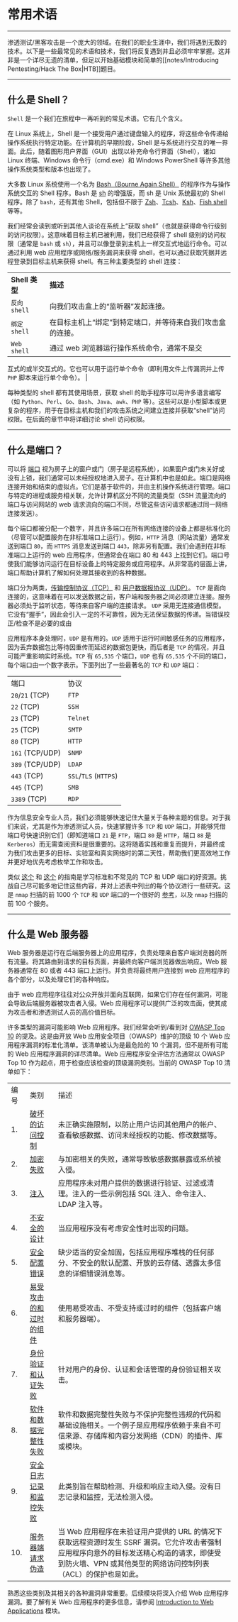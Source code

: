 # 常用术语

---

渗透测试/黑客攻击是一个庞大的领域。在我们的职业生涯中，我们将遇到无数的技术。以下是一些最常见的术语和技术，我们将反复遇到并且必须牢牢掌握。这并非是一个详尽无遗的清单，但足以开始基础模块和简单的[[notes/Introducing Pentesting/Hack The Box|HTB]]题目。

---

## 什么是 Shell？

`Shell` 是一个我们在旅程中一再听到的常见术语。它有几个含义。

在 Linux 系统上，Shell 是一个接受用户通过键盘输入的程序，将这些命令传递给操作系统执行特定功能。在计算机的早期阶段，Shell 是与系统进行交互的唯一界面。此后，随着图形用户界面（GUI）出现以补充命令行界面（Shell），诸如 Linux 终端、Windows 命令行（cmd.exe）和 Windows PowerShell 等许多其他操作系统类型和版本也出现了。

大多数 Linux 系统使用一个名为 [Bash（Bourne Again Shell）](https://www.gnu.org/savannah-checkouts/gnu/bash/manual/bash.html) 的程序作为与操作系统交互的 Shell 程序。Bash 是 [sh](https://man7.org/linux/man-pages/man1/sh.1p.html) 的增强版，而 sh 是 Unix 系统最初的 Shell 程序。除了 `bash`，还有其他 Shell，包括但不限于 [Zsh](https://en.wikipedia.org/wiki/Z_shell)、[Tcsh](https://en.wikipedia.org/wiki/Tcsh)、[Ksh](https://en.wikipedia.org/wiki/KornShell)、[Fish shell](https://en.wikipedia.org/wiki/Fish_(Unix_shell)) 等等。

我们经常会读到或听到其他人谈论在系统上“获取 shell”（也就是获得命令行级别的访问权限）。这意味着目标主机已被利用，我们已经获得了 shell 级别的访问权限（通常是 `bash` 或 `sh`），并且可以像登录到主机上一样交互式地运行命令。可以通过利用 web 应用程序或网络/服务漏洞来获得 shell，也可以通过获取凭据并远程登录到目标主机来获得 shell。有三种主要类型的 shell 连接：

|   |   |
|---|---|
|**Shell 类型**|**描述**|
|`反向 shell`|向我们攻击盒上的“监听器”发起连接。|
|`绑定 shell`|在目标主机上“绑定”到特定端口，并等待来自我们攻击盒的连接。|
|`Web shell`|通过 web 浏览器运行操作系统命令，通常不是交|

互式的或半交互式的。它也可以用于运行单个命令（即利用文件上传漏洞并上传 `PHP` 脚本来运行单个命令）。 |

每种类型的 shell 都有其使用场景，获取 shell 的助手程序可以用许多语言编写（如 `Python`、`Perl`、`Go`、`Bash`、`Java`、`awk`、`PHP` 等）。这些可以是小型脚本或更复杂的程序，用于在目标主机和我们的攻击系统之间建立连接并获取“shell”访问权限。在后面的章节中将详细讨论 shell 访问权限。

---

## 什么是端口？

可以将 [端口](https://en.wikipedia.org/wiki/Port_(computer_networking)) 视为房子上的窗户或门（房子是远程系统），如果窗户或门未关好或没有上锁，我们通常可以未经授权地进入房子。在计算机中也是如此。端口是网络连接开始和结束的虚拟点。它们是基于软件的，并由主机操作系统进行管理。端口与特定的进程或服务相关联，允许计算机区分不同的流量类型（SSH 流量流向的端口与访问网站的 web 请求流向的端口不同，尽管这些访问请求都通过同一网络连接发送）。

每个端口都被分配一个数字，并且许多端口在所有网络连接的设备上都是标准化的（尽管可以配置服务在非标准端口上运行）。例如，`HTTP` 消息（网站流量）通常发送到端口 `80`，而 `HTTPS` 消息发送到端口 `443`，除非另有配置。我们会遇到在非标准端口上运行的 web 应用程序，但通常会在端口 80 和 443 上找到它们。端口号使我们能够访问运行在目标设备上的特定服务或应用程序。从非常高的层面上讲，端口帮助计算机了解如何处理其接收到的各种数据。

端口分为两类，[传输控制协议（TCP）](https://en.wikipedia.org/wiki/Transmission_Control_Protocol) 和 [用户数据报协议（UDP）](https://en.wikipedia.org/wiki/User_Datagram_Protocol)。 `TCP` 是面向连接的，这意味着在可以发送数据之前，客户端和服务器之间必须建立连接。服务器必须处于监听状态，等待来自客户端的连接请求。 `UDP` 采用无连接通信模型。它没有“握手”，因此会引入一定的不可靠性，因为无法保证数据的传递。当错误校正/检查不是必要的或由

应用程序本身处理时，`UDP` 是有用的。`UDP` 适用于运行时间敏感任务的应用程序，因为丢弃数据包比等待因重传而延迟的数据包更快，而后者是 `TCP` 的情况，并且可能严重影响实时系统。`TCP` 有 `65,535` 个端口，`UDP` 也有 `65,535` 个不同的端口，每个端口由一个数字表示。下面列出了一些最著名的 `TCP` 和 `UDP` 端口：

|   |   |
|---|---|
|端口|协议|
|`20`/`21` (TCP)|`FTP`|
|`22` (TCP)|`SSH`|
|`23` (TCP)|`Telnet`|
|`25` (TCP)|`SMTP`|
|`80` (TCP)|`HTTP`|
|`161` (TCP/UDP)|`SNMP`|
|`389` (TCP/UDP)|`LDAP`|
|`443` (TCP)|`SSL`/`TLS` (`HTTPS`)|
|`445` (TCP)|`SMB`|
|`3389` (TCP)|`RDP`|

作为信息安全专业人员，我们必须能够快速记住大量关于各种主题的信息。对于我们来说，尤其是作为渗透测试人员，快速掌握许多 `TCP` 和 `UDP` 端口，并能够凭借端口号快速识别它们（即知道端口 `21` 是 `FTP`，端口 `80` 是 `HTTP`，端口 `88` 是 `Kerberos`）而无需查阅资料是很重要的。这将随着实践和重复而提升，并最终成为我们攻击更多的目标、实验室和真实网络时的第二天性，帮助我们更高效地工作并更好地优先考虑枚举工作和攻击。

类似 [这个](https://www.stationx.net/common-ports-cheat-sheet/) 和 [这个](https://packetlife.net/media/library/23/common-ports.pdf) 的指南是学习标准和不常见的 TCP 和 UDP 端口的好资源。挑战自己尽可能多地记住这些内容，并对上述表中列出的每个协议进行一些研究。这是 `nmap` 扫描的前 1000 个 `TCP` 和 `UDP` 端口的一个很好的 [参考](https://nullsec.us/top-1-000-tcp-and-udp-ports-nmap-default/)，以及 `nmap` 扫描的前 100 个服务。

---

## 什么是 Web 服务器

Web 服务器是运行在后端服务器上的应用程序，负责处理来自客户端浏览器的所有流量。将其路由到请求的目标页面，并最终向客户端浏览器做出响应。Web 服务器通常在 80 或者 443 端口上运行。并负责将最终用户连接到 web 应用程序的各个部分，以及处理它们的各种响应。

由于 web 应用程序往往对公众开放并面向互联网，如果它们存在任何漏洞，可能会导致后端服务器被攻击者入侵。Web 应用程序可以提供广泛的攻击面，使其成为攻击者和渗透测试人员的高价值目标。

许多类型的漏洞可能影响 Web 应用程序。我们经常会听到/看到对 [OWASP Top 10](https://owasp.org/www-project-top-ten/) 的提及。这是由开放 Web 应用安全项目（OWASP）维护的顶级 10 个 Web 应用程序漏洞的标准化清单。该清单被认为是最危险的 10 个漏洞，但不是所有可能的 Web 应用程序漏洞的详尽清单。Web 应用程序安全评估方法通常以 OWASP Top 10 作为起点，用于检查应该检查的顶级漏洞类别。当前的 OWASP Top 10 清单如下：

|   |   |   |
|---|---|---|
|编号|类别|描述|
|1.|[破坏的访问控制](https://owasp.org/Top10/A01_2021-Broken_Access_Control/)|未正确实施限制，以防止用户访问其他用户的帐户、查看敏感数据、访问未经授权的功能、修改数据等。|
|2.|[加密失败](https://owasp.org/Top10/A02_2021-Cryptographic_Failures/)|与加密相关的失败，通常导致敏感数据暴露或系统被入侵。|
|3.|[注入](https://owasp.org/Top10/A03_2021-Injection/)|应用程序未对用户提供的数据进行验证、过滤或清理。注入的一些示例包括 SQL 注入、命令注入、LDAP 注入等。|
|4.|[不安全的设计](https://owasp.org/Top10/A04_2021-Insecure_Design/)|当应用程序没有考虑安全性时出现的问题。|
|5.|[安全配置错误](https://owasp.org/Top10/A05_2021-Security_Misconfiguration/)|缺少适当的安全加固，包括应用程序堆栈的任何部分、不安全的默认配置、开放的云存储、透露太多信息的详细错误消息等。|
|6.|[易受攻击的和过时的组件](https://owasp.org/Top10/A06_2021-Vulnerable_and_Outdated_Components/)|使用易受攻击、不受支持或过时的组件（包括客户端和服务器端）。|
|7.|[身份验证和认证失败](https://owasp.org/Top10/A07_2021-Identification_and_Authentication_Failures/)|针对用户的身份、认证和会话管理的身份验证相关攻击。|
|8.|[软件和数据完整性失败](https://owasp.org/Top10/A08_2021-Software_and_Data_Integrity_Failures/)|软件和数据完整性失败与不保护完整性违规的代码和基础设施相关。一个例子是应用程序依赖于来自不可信来源、存储库和内容分发网络（CDN）的插件、库或模块。|
|9.|[安全日志记录和监控失败](https://owasp.org/Top10/A09_2021-Security_Logging_and_Monitoring_Failures/)|此类别旨在帮助检测、升级和响应主动入侵。没有日志记录和监控，无法检测入侵。|
|10.|[服务器端请求伪造](https://owasp.org/Top10/A10_2021-Server-Side_Request_Forgery_%28SSRF%29/)|当 Web 应用程序在未验证用户提供的 URL 的情况下获取远程资源时发生 SSRF 漏洞。它允许攻击者强制应用程序向意外的目标发送精心构造的请求，即使受到防火墙、VPN 或其他类型的网络访问控制列表（ACL）的保护也是如此。|

熟悉这些类别及其相关的各种漏洞非常重要。后续模块将深入介绍 Web 应用程序漏洞。要了解有关 Web 应用程序的更多信息，请参阅 [Introduction to Web Applications](https://academy.hackthebox.com/module/details/75) 模块。